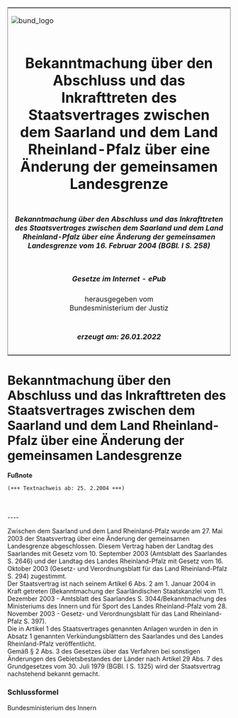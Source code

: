 <span id="DECKBLATT.html"></span>

<table border="0" frame="border" width="100%">

<tr valign="top">

<td align="left">

![bund\_logo](BfJ_2021_Web_de_de.gif)

</td>

<td align="right">

 

</td>

</tr>

<tr align="center" valign="middle">

<td colspan="2">

# Bekanntmachung über den Abschluss und das Inkrafttreten des Staatsvertrages zwischen dem Saarland und dem Land Rheinland-Pfalz über eine Änderung der gemeinsamen Landesgrenze

</td>

</tr>

<tr align="center" valign="middle">

<td colspan="2">

##### Bekanntmachung über den Abschluss und das Inkrafttreten des Staatsvertrages zwischen dem Saarland und dem Land Rheinland-Pfalz über eine Änderung der gemeinsamen Landesgrenze vom 16. Februar 2004 (BGBl. I S. 258)

</td>

</tr>

<tr align="center" valign="middle">

<td colspan="2">

  
  

##### Gesetze im Internet - ePub  
  
herausgegeben vom  
Bundesministerium der Justiz

</td>

</tr>

<tr align="center" valign="bottom">

<td colspan="2">

  
  

##### erzeugt am: 26.01.2022

</td>

</tr>

</table>

<span id="BJNR025800004.html"></span>

# Bekanntmachung über den Abschluss und das Inkrafttreten des Staatsvertrages zwischen dem Saarland und dem Land Rheinland-Pfalz über eine Änderung der gemeinsamen Landesgrenze

<div>

  
**Fußnote**

<div class="jnhtml">

<div>

<div class="jurAbsatz">

  

``` 
(+++ Textnachweis ab: 25. 2.2004 +++)

 
```

</div>

</div>

</div>

</div>

<span id="BJNR025800004BJNE000100000.html"></span>

###   
\----

<div>

<div class="jnhtml">

<div>

<div class="jurAbsatz">

Zwischen dem Saarland und dem Land Rheinland-Pfalz wurde am 27. Mai 2003
der Staatsvertrag über eine Änderung der gemeinsamen Landesgrenze
abgeschlossen. Diesem Vertrag haben der Landtag des Saarlandes mit
Gesetz vom 10. September 2003 (Amtsblatt des Saarlandes S. 2646) und der
Landtag des Landes Rheinland-Pfalz mit Gesetz vom 16. Oktober 2003
(Gesetz- und Verordnungsblatt für das Land Rheinland-Pfalz S. 294)
zugestimmt.  
Der Staatsvertrag ist nach seinem Artikel 6 Abs. 2 am 1. Januar 2004 in
Kraft getreten (Bekanntmachung der Saarländischen Staatskanzlei vom 11.
Dezember 2003 - Amtsblatt des Saarlandes S. 3044/Bekanntmachung des
Ministeriums des Innern und für Sport des Landes Rheinland-Pfalz vom 28.
November 2003 - Gesetz- und Verordnungsblatt für das Land
Rheinland-Pfalz S. 397).  
Die in Artikel 1 des Staatsvertrages genannten Anlagen wurden in den in
Absatz 1 genannten Verkündungsblättern des Saarlandes und des Landes
Rheinland-Pfalz veröffentlicht.  
Gemäß § 2 Abs. 3 des Gesetzes über das Verfahren bei sonstigen
Änderungen des Gebietsbestandes der Länder nach Artikel 29 Abs. 7 des
Grundgesetzes vom 30. Juli 1979 (BGBl. I S. 1325) wird der Staatsvertrag
nachstehend bekannt gemacht.

</div>

</div>

</div>

</div>

<span id="BJNR025800004BJNE000200000.html"></span>

### Schlussformel  

<div>

<div class="jnhtml">

<div>

<div class="jurAbsatz">

<span class="SP">Bundesministerium des Innern</span>

</div>

</div>

</div>

</div>

